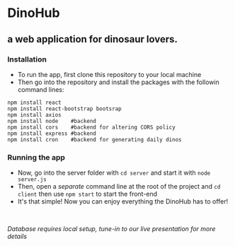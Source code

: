 # DinoHub #
## a web application for dinosaur lovers. ##

### Installation ###
* To run the app, first clone this repository to your local machine
* Then go into the repository and install the packages with the followin command lines:
```
npm install react
npm install react-bootstrap bootsrap
npm install axios
npm install node    #backend
npm install cors    #backend for altering CORS policy
npm install express #backend
npm install cron    #backend for generating daily dinos
```

### Running the app ###
* Now, go into the server folder with `cd server` and start it with `node server.js`
* Then, open a *separate* command line at the root of the project and `cd client` then use `npm start` to start the front-end
* It's that simple! Now you can enjoy everything the DinoHub has to offer!
<br/>

*Database requires local setup, tune-in to our live presentation for more details*
